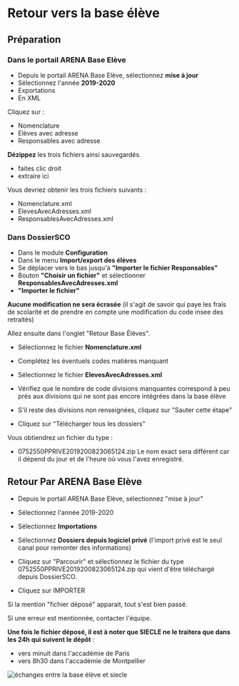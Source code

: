 # Retour vers la base élève

## Préparation

### Dans le portail ARENA Base Elève

- Depuis le portail ARENA Base Elève, sélectionnez **mise à jour**
- Sélectionnez l'année **2019-2020**
- Exportations
- En XML

Cliquez sur :

- Nomenclature
- Elèves avec adresse
- Responsables avec adresse

**Dézippez** les trois fichiers ainsi sauvegardés.
- faites clic droit
- extraire ici

Vous devriez obtenir les trois fichiers suivants :
- Nomenclature.xml
- ElevesAvecAdresses.xml
- ResponsablesAvecAdresses.xml

### Dans DossierSCO

- Dans le module **Configuration**
- Dans le menu **Import/export des élèves**
- Se déplacer vers le bas jusqu'à **"Importer le fichier Responsables"**
- Bouton **"Choisir un fichier"** et sélectionner **ResponsablesAvecAdresses.xml**
- **"Importer le fichier"**

**Aucune modification ne sera écrasée** (il s'agit de savoir qui paye les frais de scolarité et de prendre en compte une modification du code insee des retraités)

Allez ensuite dans l'onglet "Retour Base Élèves".

- Sélectionnez le fichier **Nomenclature.xml**
- Complétez les éventuels codes matières manquant

- Sélectionnez le fichier **ElevesAvecAdresses.xml**
- Vérifiez que le nombre de code divisions manquantes correspond à peu près aux divisions qui ne sont pas encore intégrées dans la base élève

- S'il reste des divisions non renseignées, cliquez sur "Sauter cette étape"

- Cliquez sur "Télécharger tous les dossiers"

Vous obtiendrez un fichier du type :
- 0752550PPRIVE2019200823065124.zip
Le nom exact sera différent car il dépend du jour et de l'heure où vous l'avez enregistré.


## Retour Par ARENA Base Elève

- Depuis le portail ARENA Base Elève, sélectionnez "mise à jour"
- Sélectionnez l'année 2019-2020
- Sélectionnez **Importations**
- Sélectionnez **Dossiers depuis logiciel privé**
(l'import privé est le seul canal pour remonter des informations)

- Cliquez sur "Parcourir" et sélectionnez le fichier du type 0752550PPRIVE2019200823065124.zip qui vient d'être téléchargé depuis DossierSCO.
- Cliquez sur IMPORTER

Si la mention "fichier déposé" apparait, tout s'est bien passé.

Si une erreur est mentionnée, contacter l'équipe.

**Une fois le fichier déposé, il est à noter que SIECLE ne le traitera que dans les 24h qui suivent le dépôt** :
- vers minuit dans l'accadémie de Paris
- vers 8h30 dans l'accadémie de Montpellier

![échanges entre la base élève et siecle](/images/retour_base_eleve.svg)
